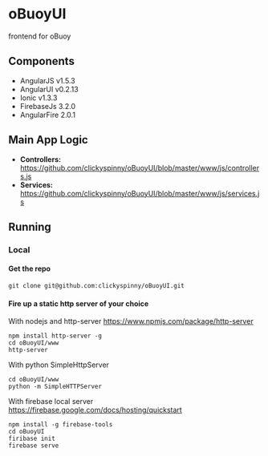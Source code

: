 # oBuoyUI
frontend for oBuoy

## Components
 * AngularJS v1.5.3
 * AngularUI v0.2.13
 * Ionic v1.3.3
 * FirebaseJs 3.2.0
 * AngularFire 2.0.1

## Main App Logic
 * **Controllers:** https://github.com/clickyspinny/oBuoyUI/blob/master/www/js/controllers.js
 * **Services:** https://github.com/clickyspinny/oBuoyUI/blob/master/www/js/services.js

## Running

### Local

#### Get the repo
`git clone git@github.com:clickyspinny/oBuoyUI.git`

#### Fire up a static http server of your choice

With nodejs and http-server https://www.npmjs.com/package/http-server
```
npm install http-server -g
cd oBuoyUI/www
http-server
```

With python SimpleHttpServer
```
cd oBuoyUI/www
python -m SimpleHTTPServer
```

With firebase local server https://firebase.google.com/docs/hosting/quickstart
```
npm install -g firebase-tools
cd oBuoyUI
firibase init
firebase serve
```



